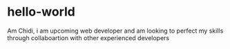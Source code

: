 # hello-world
Am Chidi, i am upcoming web developer and am looking to perfect my skills through collaboartion with other experienced developers
